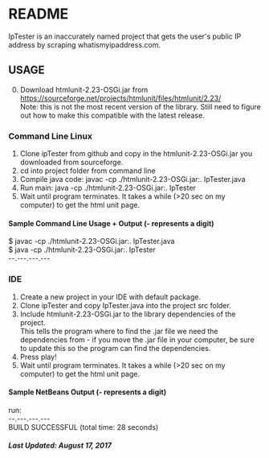 # README

IpTester is an inaccurately named project that gets the user's public IP 
address by scraping whatismyipaddress.com.

## USAGE 
0. Download htmlunit-2.23-OSGi.jar from   
	https://sourceforge.net/projects/htmlunit/files/htmlunit/2.23/  
	Note: this is not the most recent version of the library. Still
	need to figure out how to make this compatible with the latest
	release.

### Command Line Linux  
1. Clone ipTester from github and copy in the htmlunit-2.23-OSGi.jar you 
downloaded from sourceforge.  
2. cd into project folder from command line  
3. Compile java code: javac -cp ./htmlunit-2.23-OSGi.jar:. IpTester.java  
4. Run main: java -cp ./htmlunit-2.23-OSGi.jar:. IpTester  
5. Wait until program terminates. It takes a while (>20 sec on my computer) to 
get the html unit page.  
  
#### Sample Command Line Usage + Output (- represents a digit)
$ javac -cp ./htmlunit-2.23-OSGi.jar:. IpTester.java  
$ java -cp ./htmlunit-2.23-OSGi.jar:. IpTester  
--.---.---.---  
  

### IDE  
1. Create a new project in your IDE with default package.  
2. Clone ipTester and copy IpTester.java into the project src folder.  
3. Include htmlunit-2.23-OSGi.jar to the library dependencies of the project.  
This tells the program where to find the .jar file we need the dependencies 
from - if you move the .jar file in your computer, be sure to update this so 
the program can find the dependencies.  
4. Press play!  
5. Wait until program terminates. It takes a while (>20 sec on my computer) to 
get the html unit page.  

#### Sample NetBeans Output (- represents a digit) 
run:  
--.---.---.---  
BUILD SUCCESSFUL (total time: 28 seconds)  



##### Last Updated: August 17, 2017
	

